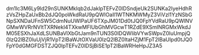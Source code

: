 dm1lc3M6Ly9ld29nSUNKMklqb2dJaklpTEFvZ0lDSndjeUk2SUNKa2IyeHdhRzVsZHpZaUxBb2dJQ0poWkdRaU9pQWlOall1WTNKMWMyZ3ViVzl1YzNSbGNpSXNDaUFnSW5CdmNuUWlPaUF6TXpJM01Dd0tJQ0FpYVdRaU9pQWlNVGMwWVRrNVltTXRNekl4TXkwMFlUbGhMVGcwT1RZdE9XSmlNRGMxWkdJM05ESXhJaXdLSUNBaVlXbGtJam9nTUN3S0lDQWlibVYwSWpvZ0luUmpjQ0lzQ2lBZ0luUjVjR1VpT2lBaWJtOXVaU0lzQ2lBZ0ltaHZjM1FpT2lBaUlpd0tJQ0FpY0dGMGFDSTZJQ0lpTEFvZ0lDSjBiSE1pT2lBaWRHeHpJZ3A5
